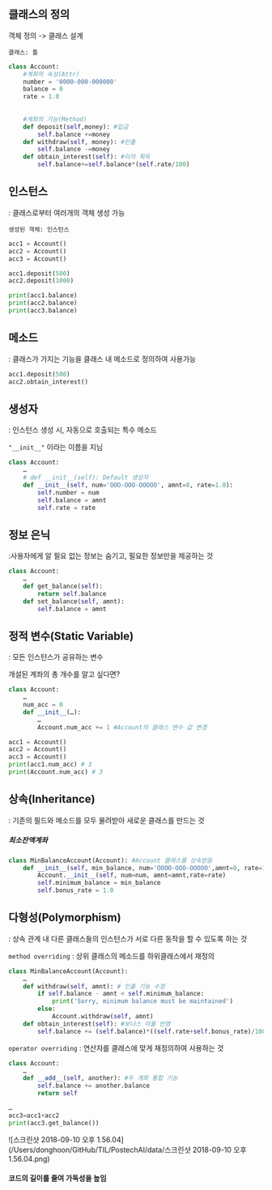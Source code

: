 ## 클래스의 정의

객체 정의 -> 클래스 설계

```클래스: 틀 ```

```python
class Account:
    #계좌의 속성(Attr)
    number = '0000-000-000000'
    balance = 0
    rate = 1.0
    
    
    #계좌의 기능(Method)
    def deposit(self,money): #입금
        self.balance +=money
    def withdraw(self, money): #인출
        self.balance -=money
    def obtain_interest(self): #이자 획득
        self.balance+=self.balance*(self.rate/100)
```



## 인스턴스 

: 클래스로부터 여러개의 객체 생성 가능

```생성된 객체: 인스턴스```

```python
acc1 = Account()
acc2 = Account()
acc3 = Account()

acc1.deposit(500)
acc2.deposit(1000)

print(acc1.balance)
print(acc2.balance)
print(acc3.balance)

```



## 메소드 

: 클래스가 가지는 기능을 클래스 내 메소드로 정의하여 사용가능

```python
acc1.deposit(500)
acc2.obtain_interest()
```



## 생성자

: 인스턴스 생성 시, 자동으로 호출되는 특수 메소드



```"__init__"``` 이라는 이름을 지님

```python
class Account:
    …
    # def __init__(self): Default 생성자
    def __init__(self, num='OOO-OOO-OOOOO', amnt=0, rate=1.0):
        self.number = num
        self.balance = amnt
        self.rate = rate
```



## 정보 은닉

:사용자에게 알 필요 없는 정보는 숨기고, 필요한 정보만을 제공하는 것

```python
class Account:
    …
    def get_balance(self):
    	return self.balance
    def set_balance(self, amnt):
    	self.balance = amnt
```



## 정적 변수(Static Variable)

: 모든 인스턴스가 공유하는 변수

개설된 계좌의 총 개수를 알고 싶다면?

```python
class Account:
    …
    num_acc = 0
    def __init__(…):
        …
        Account.num_acc += 1 #Account의 클래스 변수 값 변경
```

```python
acc1 = Account()
acc2 = Account()
acc3 = Account()
print(acc1.num_acc) # 3
print(Account.num_acc) # 3
```



## 상속(Inheritance)

: 기존의 필드와 메소드를 모두 물려받아 새로운 클래스를 만드는 것

##### 최소잔액계좌

```python
class MinBalanceAccount(Account): #Account 클래스를 상속받음
    def __init__(self, min_balance, num='OOOO-OOO-OOOOO',amnt=0, rate=1.0):
        Account.__init__(self, num=num, amnt=amnt,rate=rate)
        self.minimum_balance = min_balance
        self.bonus_rate = 1.0
```



## 다형성(Polymorphism)

: 상속 관계 내 다른 클래스들의 인스턴스가 서로 다른 동작을 할 수 있도록 하는 것

```method overriding```  : 상위 클래스의 메소드를 하위클래스에서 재정의

```python
class MinBalanceAccount(Account):
    …
    def withdraw(self, amnt): # 인출 기능 수정
        if self.balance - amnt < self.minimum_balance:
            print('Sorry, minimum balance must be maintained')
        else:
        	Account.withdraw(self, amnt)
    def obtain_interest(self): #보너스 이율 반영
    	self.balance += (self.balance)*((self.rate+self.bonus_rate)/100.0)
```



```operator overriding``` : 연산자를 클래스에 맞게 재정의하여 사용하는 것

```python
class Account:
    …
    def __add__(self, another): #두 계좌 통합 기능
        self.balance += another.balance
   		return self
```

```python
…
acc3=acc1+acc2
print(acc3.get_balance())
```



![스크린샷 2018-09-10 오후 1.56.04](/Users/donghoon/GitHub/TIL/PostechAI/data/스크린샷 2018-09-10 오후 1.56.04.png)

#### 코드의 길이를 줄여 가독성을 높임



